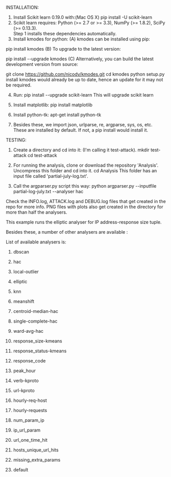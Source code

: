 INSTALLATION:
1. Install Scikit learn 0.19.0 with:(Mac OS X)
    pip install -U scikit-learn
2. Scikit learn requires: 
Python (>= 2.7 or >= 3.3),
NumPy (>= 1.8.2),
SciPy (>= 0.13.3).   
Step 1 installs these dependencies automatically.
3. Install kmodes for python:
(A) kmodes can be installed using pip:

pip install kmodes
(B) To upgrade to the latest version:

pip install --upgrade kmodes
(C) Alternatively, you can build the latest development version from source:

git clone https://github.com/nicodv/kmodes.git
cd kmodes
python setup.py install
kmodes would already be up to date, hence an update for it may not be required. 


4. Run:  pip install --upgrade scikit-learn
This will upgrade scikit learn

5. Install matplotlib:
pip install matplotlib

6. Install python-tk:
apt-get install python-tk


7. Besides these, we import json, urlparse, re, argparse, sys, os, etc. These are installed by default. If not, a pip install would install it.




TESTING:
1. Create a directory and cd into it: (I'm calling it test-attack).
    mkdir test-attack
    cd test-attack
    
1. For running the analysis, clone or download the repository 'Analysis'.
Uncompress this folder and cd into it.
cd Analysis
This folder has an input file called 'partial-july-log.txt'.
2. Call the argparser.py script this way:
python argparser.py --inputfile partial-log-july.txt --analyser hac

Check the INFO.log, ATTACK.log and DEBUG.log files that get created in the repo for more info. PNG files with plots also get created in the directory for more than half the analysers.

This example runs the elliptic analyser for IP address-response size tuple.

Besides these, a number of other analysers are available :

List of available analysers is:

1. dbscan 

2. hac 

3. local-outlier 

4. elliptic 

5. knn

6. meanshift

7. centroid-median-hac

8. single-complete-hac

9. ward-avg-hac

10. response_size-kmeans

11. response_status-kmeans

12. response_code

13. peak_hour

14. verb-kproto

15. url-kproto

16. hourly-req-host

17. hourly-requests

18. num_param_ip

19. ip_url_param

20. url_one_time_hit

21. hosts_unique_url_hits

22. missing_extra_params

23. default
